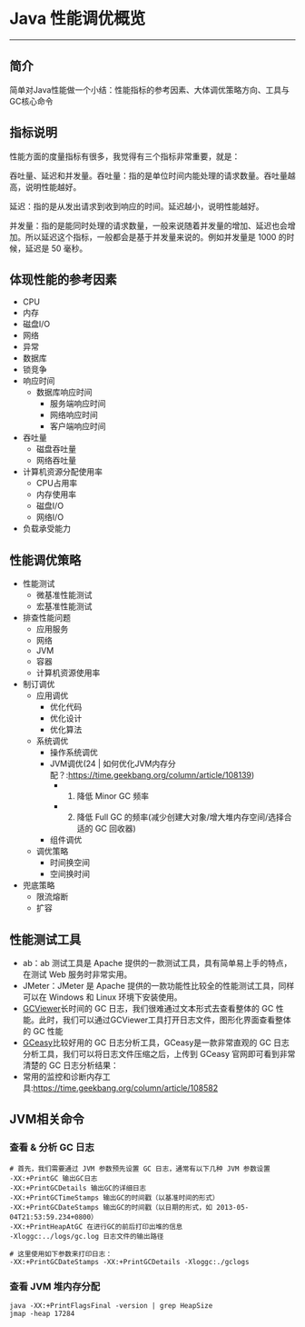 # Java 性能调优概览

***
## 简介
简单对Java性能做一个小结：性能指标的参考因素、大体调优策略方向、工具与GC核心命令

## 指标说明
性能方面的度量指标有很多，我觉得有三个指标非常重要，就是：

吞吐量、延迟和并发量。吞吐量：指的是单位时间内能处理的请求数量。吞吐量越高，说明性能越好。

延迟：指的是从发出请求到收到响应的时间。延迟越小，说明性能越好。

并发量：指的是能同时处理的请求数量，一般来说随着并发量的增加、延迟也会增加。所以延迟这个指标，一般都会是基于并发量来说的。例如并发量是 1000 的时候，延迟是 50 毫秒。

## 体现性能的参考因素

- CPU
- 内存
- 磁盘I/O
- 网络
- 异常
- 数据库
- 锁竞争
- 响应时间
  - 数据库响应时间
    - 服务端响应时间
    - 网络响应时间
	- 客户端响应时间
- 吞吐量
	- 磁盘吞吐量
	- 网络吞吐量
- 计算机资源分配使用率
	- CPU占用率
	- 内存使用率
	- 磁盘I/O
	- 网络I/O
- 负载承受能力

## 性能调优策略
- 性能测试
	- 微基准性能测试
	- 宏基准性能测试
- 排查性能问题
	- 应用服务
	- 网络
	- JVM
	- 容器
	- 计算机资源使用率
- 制订调优
	- 应用调优
		- 优化代码
		- 优化设计
		- 优化算法
	- 系统调优
		- 操作系统调优
		- JVM调优(24 | 如何优化JVM内存分配？:https://time.geekbang.org/column/article/108139)
			- 1. 降低 Minor GC 频率
			- 2. 降低 Full GC 的频率(减少创建大对象/增大堆内存空间/选择合适的 GC 回收器)
		- 组件调优
	- 调优策略
		- 时间换空间
		- 空间换时间
- 兜底策略
	- 限流熔断
	- 扩容

## 性能测试工具
- ab：ab 测试工具是 Apache 提供的一款测试工具，具有简单易上手的特点，在测试 Web 服务时非常实用。
- JMeter：JMeter 是 Apache 提供的一款功能性比较全的性能测试工具，同样可以在 Windows 和 Linux 环境下安装使用。
- [GCViewer](https://sourceforge.net/projects/gcviewer/)长时间的 GC 日志，我们很难通过文本形式去查看整体的 GC 性能。此时，我们可以通过GCViewer工具打开日志文件，图形化界面查看整体的 GC 性能
- [GCeasy](https://www.gceasy.io/index.jsp)比较好用的 GC 日志分析工具，GCeasy是一款非常直观的 GC 日志分析工具，我们可以将日志文件压缩之后，上传到 GCeasy 官网即可看到非常清楚的 GC 日志分析结果：
- 常用的监控和诊断内存工具:https://time.geekbang.org/column/article/108582

## JVM相关命令
### 查看 & 分析 GC 日志
```
# 首先，我们需要通过 JVM 参数预先设置 GC 日志，通常有以下几种 JVM 参数设置
-XX:+PrintGC 输出GC日志
-XX:+PrintGCDetails 输出GC的详细日志
-XX:+PrintGCTimeStamps 输出GC的时间戳（以基准时间的形式）
-XX:+PrintGCDateStamps 输出GC的时间戳（以日期的形式，如 2013-05-04T21:53:59.234+0800）
-XX:+PrintHeapAtGC 在进行GC的前后打印出堆的信息
-Xloggc:../logs/gc.log 日志文件的输出路径

# 这里使用如下参数来打印日志：
-XX:+PrintGCDateStamps -XX:+PrintGCDetails -Xloggc:./gclogs
```

### 查看 JVM 堆内存分配
```
java -XX:+PrintFlagsFinal -version | grep HeapSize 
jmap -heap 17284
```